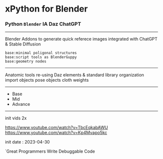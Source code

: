 # xPython for Blender

### Python `Blender` IA Daz ChatGPT

---

Blender Addons to generate quick referece images integrated with ChatGPT & Stable Diffusion

	base:minimal poligonal structures
    base:script tools as BlenderGuppy
    base:geometry nodes

---

Anatomic tools re-using Daz elements & standard library organization
	import objects
	pose objects
	cloth weights

---

* Base
* Mid
* Advance

---

init vids 2x

https://www.youtube.com/watch?v=TbcEqkabAWU
https://www.youtube.com/watch?v=Kp4Mvapo5kc


init date : 2023-04-30

`Great Programmers Write Debuggable Code